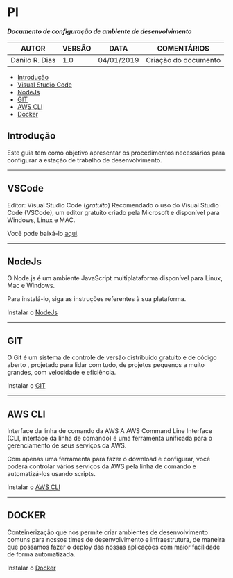 # **PI**

***Documento de configuração de ambiente de desenvolvimento***


| **AUTOR** | **VERSÃO** | **DATA** | **COMENTÁRIOS** |
| --- | --- | --- | --- |
| Danilo R. Dias | 1.0 | 04/01/2019 | Criação do documento |


* [Introdução](#introdução)
* [Visual Studio Code](#VSCode)
* [NodeJs](#nodejs)
* [GIT](#git)  
* [AWS CLI](#awscli)
* [Docker](#docker)

## Introdução
Este guia tem como objetivo apresentar os procedimentos necessários para configurar a estação de trabalho de desenvolvimento.

----
	
## VSCode
Editor: Visual Studio Code (_gratuito_)
Recomendado o uso do Visual Studio Code (VSCode), um editor gratuito criado pela Microsoft e disponível para Windows, Linux e MAC.

Você pode baixá-lo [aqui](https://code.visualstudio.com/download).

----
	
## NodeJs
O Node.js é um ambiente JavaScript multiplataforma disponível para Linux, Mac e Windows. 

Para instalá-lo, siga as instruções referentes à sua plataforma.

Instalar o [NodeJs](.\node_js\NODE_JS.MD)

----
	
## GIT 
O Git é um sistema de controle de versão distribuído gratuito e de código aberto , projetado para lidar com tudo, de projetos pequenos a muito grandes, com velocidade e eficiência.

Instalar o [GIT](.\git\GIT.MD)

----
	
## AWS CLI
Interface da linha de comando da AWS
A AWS Command Line Interface (CLI, interface da linha de comando) é uma ferramenta unificada para o gerenciamento de seus serviços da AWS. 

Com apenas uma ferramenta para fazer o download e configurar, você poderá controlar vários serviços da AWS pela linha de comando e automatizá-los usando scripts.

Instalar o [AWS CLI](.\aws_cli\AWS_CLI.MD)
  
----

## DOCKER

Conteinerização que nos permite criar ambientes de desenvolvimento comuns para nossos times de desenvolvimento e infraestrutura, de maneira que possamos fazer o deploy das nossas aplicações com maior facilidade de forma automatizada.

Instalar o [Docker](.\docker\DOCKER.MD)

